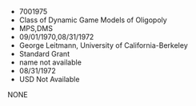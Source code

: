 * 7001975
* Class of Dynamic Game Models of Oligopoly
* MPS,DMS
* 09/01/1970,08/31/1972
* George Leitmann, University of California-Berkeley
* Standard Grant
*   name not available
* 08/31/1972
* USD Not Available

NONE